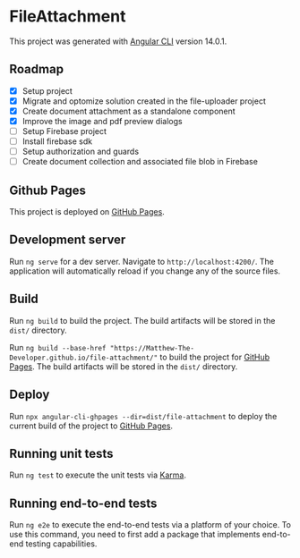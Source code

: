 # FileAttachment

This project was generated with [Angular CLI](https://github.com/angular/angular-cli) version 14.0.1.

## Roadmap

- [x] Setup project
- [x] Migrate and optomize solution created in the file-uploader project
- [x] Create document attachment as a standalone component
- [x] Improve the image and pdf preview dialogs
- [ ] Setup Firebase project
- [ ] Install firebase sdk
- [ ] Setup authorization and guards
- [ ] Create document collection and associated file blob in Firebase

## Github Pages

This project is deployed on [GitHub Pages](https://matthew-the-developer.github.io/file-attachment/).

## Development server

Run `ng serve` for a dev server. Navigate to `http://localhost:4200/`. The application will automatically reload if you change any of the source files.

## Build

Run `ng build` to build the project. The build artifacts will be stored in the `dist/` directory.

Run `ng build --base-href "https://Matthew-The-Developer.github.io/file-attachment/"` to build the project for [GitHub Pages](https://matthew-the-developer.github.io/file-attachment/). The build artifacts will be stored in the `dist/` directory.

## Deploy

Run `npx angular-cli-ghpages --dir=dist/file-attachment` to deploy the current build of the project to [GitHub Pages](https://matthew-the-developer.github.io/file-attachment/).

## Running unit tests

Run `ng test` to execute the unit tests via [Karma](https://karma-runner.github.io).

## Running end-to-end tests

Run `ng e2e` to execute the end-to-end tests via a platform of your choice. To use this command, you need to first add a package that implements end-to-end testing capabilities.

